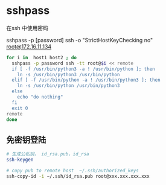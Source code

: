 # sshpass

在ssh 中使用密码



sshpass -p [password] ssh  -o "StrictHostKeyChecking no" root@172.16.11.134


```bash
for i in  host1 host2 ; do
  sshpass -p password ssh -tt root@$i << remote
  if [ -f /usr/bin/python3 -a ! /usr/bin/python ]; then
    ln -s /usr/bin/python3 /usr/bin/python
  elif [ -f /usr/bin/python -a ! /usr/bin/python3 ]; then
    ln -s /usr/bin/python /usr/bin/python3
  else
    echo "do nothing"
  fi
  exit 0
remote
done
```





## 免密钥登陆

```bash
# 生成公私钥， id_rsa.pub，id_rsa
ssh-keygen

# copy pub to remote host  ~/.ssh/authorized_keys
ssh-copy-id -i ~/.ssh/id_rsa.pub root@xxx.xxx.xxx.xxx
```



